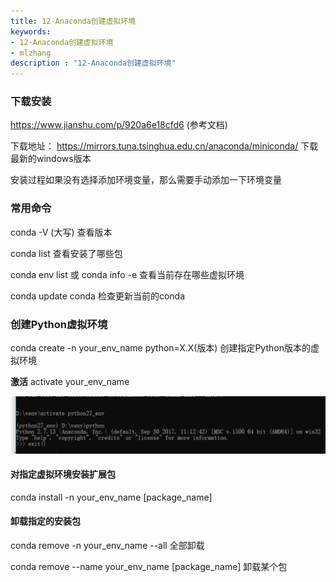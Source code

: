 ```yaml
---
title: 12-Anaconda创建虚拟环境
keywords:
- 12-Anaconda创建虚拟环境
- mlzhang
description : "12-Anaconda创建虚拟环境"
---
```

### 下载安装 
https://www.jianshu.com/p/920a6e18cfd6 (参考文档)

下载地址：
https://mirrors.tuna.tsinghua.edu.cn/anaconda/miniconda/
下载最新的windows版本

安装过程如果没有选择添加环境变量，那么需要手动添加一下环境变量


### 常用命令

conda -V (大写) 查看版本

conda list 查看安装了哪些包

conda env list 或 conda info -e 查看当前存在哪些虚拟环境

conda update conda 检查更新当前的conda 



### 创建Python虚拟环境

conda create -n your_env_name python=X.X(版本)  创建指定Python版本的虚拟环境

**激活**    activate  your_env_name

![1538054523168](/assets/1538054523168.png)

#### 对指定虚拟环境安装扩展包

conda install -n your_env_name [package_name]

#### 卸载指定的安装包

conda remove -n your_env_name  --all    全部卸载

conda remove --name your_env_name [package_name]  卸载某个包
